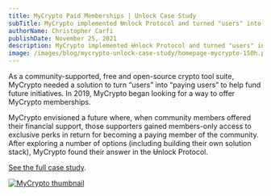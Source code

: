 ```yaml
---
title: MyCrypto Paid Memberships | Unlock Case Study
subTitle: MyCrypto implemented Ʉnlock Protocol and turned "users" into "paying users" for their open-source suite of Ethereum management tools.
authorName: Christopher Carfi
publishDate: November 25, 2021
description: MyCrypto implemented Ʉnlock Protocol and turned "users" into "paying users" for their open-source suite of Ethereum management tools.
image: /images/blog/mycrypto-unlock-case-study/homepage-mycrypto-150h.png
---
```


As a community-supported, free and open-source crypto tool suite, MyCrypto needed a solution to turn “users” into “paying users” to help fund future initiatives. In 2019, MyCrypto began looking for a way to offer MyCrypto memberships. 

MyCrypto envisioned a future where, when community members offered their financial support, those supporters gained members-only access to exclusive perks in return for becoming a paying member of the community. After exploring a number of options (including building their own solution stack), MyCrypto found their answer in the Ʉnlock Protocol.

[See the full case study](https://f.hubspotusercontent20.net/hubfs/19942922/MyCrypto%20-%20Unlock%20Case%20Study.pdf).

[![MyCrypto thumbnail](/images/blog/mycrypto-unlock-case-study/mycrypto-thumbnail.png)](https://f.hubspotusercontent20.net/hubfs/19942922/MyCrypto%20-%20Unlock%20Case%20Study.pdf)
